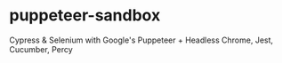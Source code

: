 # puppeteer-sandbox
Cypress &amp; Selenium with Google's Puppeteer + Headless Chrome, Jest, Cucumber, Percy
